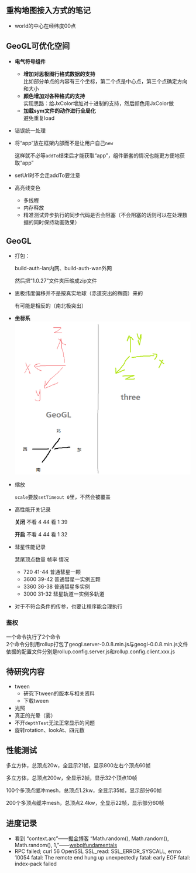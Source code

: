 ## 重构地图接入方式的笔记

- world的中心在经纬度00点


## GeoGL可优化空间

- **电气符号组件**  

  - **增加对思极图行格式数据的支持**  
    比如部分单点的内容有三个坐标，第二个点是中心点，第三个点确定方向和大小
  - **颜色增加对各种格式的支持**  
    实现思路：给JxColor增加对十进制的支持，然后颜色用JxColor做
  - **加载sym文件的动作进行全局化**  
    避免重复load
  
- 错误统一处理

- 将“app”放在框架内部而不是让用户自己`new`  

  这样就不必等`addTo`结束后才能获取“app”，组件嵌套的情况也能更方便地获取“app”
  
- setUrl时不会走addTo要注意

- 高亮线变色

  - 多线程
  - 内存释放
  - 精准测试异步执行的同步代码是否会阻塞（不会阻塞的话则可以在处理数据的同时保持动画效果）

##  GeoGL

- 打包：

  build-auth-lan内网、build-auth-wan外网  

  然后把“1.0.27”文件夹压缩成zip文件

- 思极纬度偏移并不是按真实地球（赤道突出的椭圆）来的  

  有可能是相反的（南北极突出）   

- **坐标系**  
  ![](..\图片\GeoGL坐标系.png)

- 缩放  

  `scale`要放`setTimeout 0`里，不然会被覆盖

- 高性能开关记录

  **关闭**
  不看 4 44
  看 1 39

  **开启**
  不看 4 44
  看 1 32
  
- 彗星性能记录

  慧尾顶点数量  帧率  情况

  - 720  41-44  普通彗星一颗
  - 3600  39-42  普通彗星一实例五颗
  - 3360  36-38  普通彗星多实例
  - 3000  31-32  彗星轨道一实例多轨道

- 对于不符合条件的传参，也要让程序能合理执行

### 鉴权

一个命令执行了2个命令  
2个命令分别用rollup打包了geogl.server-0.0.8.min.js与geogl-0.0.8.min.js文件  
依据的配置文件分别是rollup.config.server.js和rollup.config.client.xxx.js







## 待研究内容

- tween
  - 研究下tween的版本与相关资料
  - 下载tween
- 光照
- 真正的光晕（雾）
- 不开`depthTest`无法正常显示的问题
- 旋转rotation、lookAt、四元数

## 性能测试

多立方体，总顶点20w，全显示21帧，显示800左右个顶点60帧

多立方体，总顶点200w，全显示2帧，显示32个顶点10帧

100个多顶点缓冲mesh，总顶点1.2kw，全显示35帧，显示部分60帧

200个多顶点缓冲mesh，总顶点2.4kw，全显示22帧，显示部分60帧

## 进度记录

- 看到
“context.arc”——[掘金博客](https://juejin.im/post/5b0ace63f265da0db479270a)
“Math.random(), Math.random(), Math.random(), 1,”——[webglfundamentals](https://webglfundamentals.org/webgl/lessons/zh_cn/webgl-how-it-works.html)
- RPC failed; curl 56 OpenSSL SSL_read: SSL_ERROR_SYSCALL, errno 10054
  fatal: The remote end hung up unexpectedly
  fatal: early EOF
  fatal: index-pack failed
